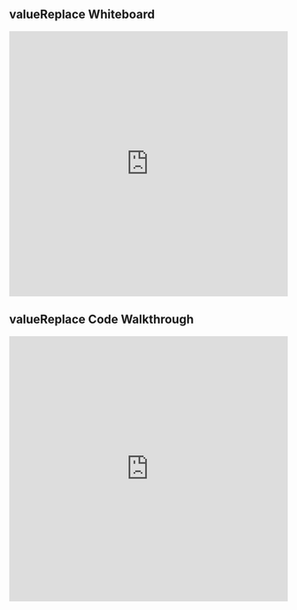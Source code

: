 ## valueReplace Whiteboard

<iframe src="https://player.vimeo.com/video/235412196" width="100%" height="480" frameborder="0" webkitallowfullscreen mozallowfullscreen allowfullscreen></iframe>

## valueReplace Code Walkthrough

<iframe src="https://player.vimeo.com/video/235425678" width="100%" height="480" frameborder="0" webkitallowfullscreen mozallowfullscreen allowfullscreen></iframe>
